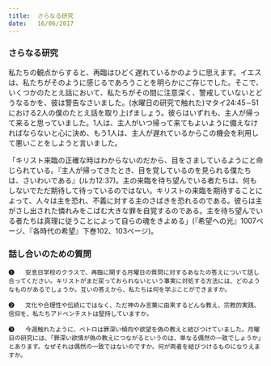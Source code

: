 ```yaml
---
title:  さらなる研究
date:   16/06/2017
---
```


### さらなる研究

私たちの観点からすると、再臨はひどく遅れているかのように思えます。イエスは、私たちがそのように感じるであろうことを明らかにご存じでした。そこで、いくつかのたとえ話において、私たちがその間に注意深く、警戒していないとどうなるかを、彼は警告なさいました。(水曜日の研究で触れた)マタイ24:45∼51における2人の僕のたとえ話を取り上げましょう。彼らはいずれも、主人が帰って来ると思っていました。1人は、主人がいつ帰って来てもよいように備えなければならないと心に決め、もう1人は、主人が遅れているからこの機会を利用して悪いことをしようと言いました。

「キリスト来臨の正確な時はわからないのだから、目をさましているようにと命じられている。『主人が帰ってきたとき、目を覚しているのを見られる僕たちは、さいわいである』(ルカ12:37)。主の来臨を待ち望んでいる者たちは、何もしないでただ期待して待っているのではない。キリストの来臨を期待することによって、人々は主を恐れ、不義に対する主のさばきを恐れるのである。彼らは主がさし出された憐れみをこばむ大きな罪を自覚するのである。主を待ち望んでいる者たちは真理に従うことによって自らの魂をきよめる」(『希望への光』1007ページ、『各時代の希望』下巻102、103ページ)。


### 話し合いのための質問

`❶	 安息日学校のクラスで、再臨に関する月曜日の質問に対するあなたの答えについて話し合ってください。キリストがまだ戻っておられないという事実に対処する方法には、どのようなものがあるでしょうか。互いの答えから、私たちは何を学ぶことができますか。`

`❷	 文化や合理性や伝統にではなく、ただ神のみ言葉に由来するどんな教え、宗教的実践、信仰を、私たちアドベンチストは堅持していますか。`

`❸	 今週触れたように、ペトロは罪深い傾向や欲望を偽の教えと結びつけていました。月曜日の研究には、「罪深い欲情が偽の教えにつながるというのは、単なる偶然の一致でしょうか」とあります。なぜそれは偶然の一致ではないのですか。何が両者を結びつけるものになりえますか。`
